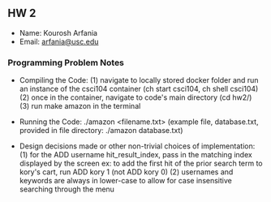 ## HW 2

 - Name: Kourosh Arfania
 - Email: arfania@usc.edu

### Programming Problem Notes

 - Compiling the Code:
 (1) navigate to locally stored docker folder and run an instance of the csci104 container (ch start csci104,
 ch shell csci104)
 (2) once in the container, navigate to code's main directory (cd hw2/)
 (3) run make amazon in the terminal 

 - Running the Code:
 ./amazon <filename.txt>
 (example file, database.txt, provided in file directory: ./amazon database.txt)

 - Design decisions made or other non-trivial choices of implementation:
 (1) for the ADD username hit_result_index, pass in the matching index displayed by the screen
 ex: to add the first hit of the prior search term to kory's cart, run ADD kory 1 (not ADD kory 0)
 (2) usernames and keywords are always in lower-case to allow for case insensitive searching through
 the menu
